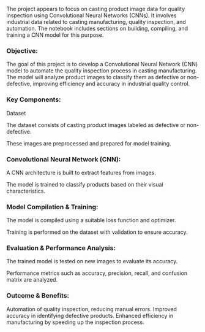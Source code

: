 The project appears to focus on casting product image data for quality inspection using Convolutional Neural Networks (CNNs). It involves industrial data related to casting manufacturing, quality inspection, and automation. The notebook includes sections on building, compiling, and training a CNN model for this purpose.

### Objective:
The goal of this project is to develop a Convolutional Neural Network (CNN) model to automate the quality inspection process in casting manufacturing. The model will analyze product images to classify them as defective or non-defective, improving efficiency and accuracy in industrial quality control.

### Key Components:
Dataset

The dataset consists of casting product images labeled as defective or non-defective.

These images are preprocessed and prepared for model training.

### Convolutional Neural Network (CNN):

A CNN architecture is built to extract features from images.

The model is trained to classify products based on their visual characteristics.

### Model Compilation & Training:

The model is compiled using a suitable loss function and optimizer.

Training is performed on the dataset with validation to ensure accuracy.
### Evaluation & Performance Analysis:

The trained model is tested on new images to evaluate its accuracy.

Performance metrics such as accuracy, precision, recall, and confusion matrix are analyzed.

### Outcome & Benefits:
Automation of quality inspection, reducing manual errors.
Improved accuracy in identifying defective products.
Enhanced efficiency in manufacturing by speeding up the inspection process.
